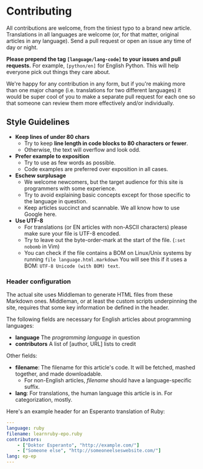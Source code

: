 # Contributing

All contributions are welcome, from the tiniest typo to a brand new article.
Translations in all languages are welcome (or, for that matter, original
articles in any language). Send a pull request or open an issue any time of day
or night.

**Please prepend the tag `[language/lang-code]` to your issues and pull
requests.** For example, `[python/en]` for English Python. This will help
everyone pick out things they care about.

We're happy for any contribution in any form, but if you're making more than one
major change (i.e. translations for two different languages) it would be super
cool of you to make a separate pull request for each one so that someone can
review them more effectively and/or individually.

## Style Guidelines

- **Keep lines of under 80 chars**
  + Try to keep **line length in code blocks to 80 characters or fewer**.
  + Otherwise, the text will overflow and look odd.
- **Prefer example to exposition**
  + Try to use as few words as possible.
  + Code examples are preferred over exposition in all cases.
- **Eschew surplusage**
  + We welcome newcomers, but the target audience for this site is programmers
    with some experience.
  + Try to avoid explaining basic concepts except for those specific to the
    language in question.
  + Keep articles succinct and scannable. We all know how to use Google here.
- **Use UTF-8**
  + For translations (or EN articles with non-ASCII characters) please make sure
    your file is UTF-8 encoded.
  + Try to leave out the byte-order-mark at the start of the file. (`:set nobomb`
    in Vim)
  + You can check if the file contains a BOM on Linux/Unix systems by running
    `file language.html.markdown`  You will see this if it uses a BOM:
	`UTF-8 Unicode (with BOM) text`.


### Header configuration

The actual site uses Middleman to generate HTML files from these Markdown ones.
Middleman, or at least the custom scripts underpinning the site, requires that
some key information be defined in the header.

The following fields are necessary for English articles about programming
languages:

- **language** The *programming language* in question
- **contributors** A list of [author, URL] lists to credit

Other fields:

- **filename**: The filename for this article's code. It will be fetched, mashed
  together, and made downloadable.
    + For non-English articles, *filename* should   have a language-specific 
      suffix.
- **lang**: For translations, the human language this article is in. For
  categorization, mostly.

Here's an example header for an Esperanto translation of Ruby:

```yaml
---
language: ruby
filename: learnruby-epo.ruby
contributors:
    - ["Doktor Esperanto", "http://example.com/"]
    - ["Someone else", "http://someoneelseswebsite.com/"]
lang: ep-ep
---
```
